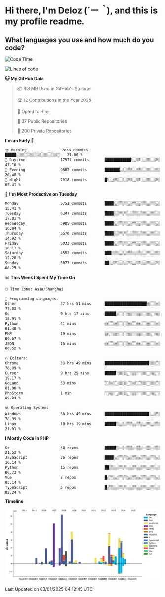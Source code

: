 # **Hi there, I'm Deloz (*´ー｀*), and this is my profile readme.**

## **What languages you use and how much do you code?**

<!--START_SECTION:waka-->
![Code Time](http://img.shields.io/badge/Code%20Time-5%2C419%20hrs%2038%20mins-blue)

![Lines of code](https://img.shields.io/badge/From%20Hello%20World%20I%27ve%20Written-42.0%20million%20lines%20of%20code-blue)

**🐱 My GitHub Data** 

> 📦 3.8 MB Used in GitHub's Storage 
 > 
> 🏆 12 Contributions in the Year 2025
 > 
> 💼 Opted to Hire
 > 
> 📜 37 Public Repositories 
 > 
> 🔑 200 Private Repositories 
 > 
**I'm an Early 🐤** 

```text
🌞 Morning                7838 commits        █████░░░░░░░░░░░░░░░░░░░░   21.00 % 
🌆 Daytime                17577 commits       ████████████░░░░░░░░░░░░░   47.10 % 
🌃 Evening                9882 commits        ███████░░░░░░░░░░░░░░░░░░   26.48 % 
🌙 Night                  2018 commits        █░░░░░░░░░░░░░░░░░░░░░░░░   05.41 % 
```
📅 **I'm Most Productive on Tuesday** 

```text
Monday                   5751 commits        ████░░░░░░░░░░░░░░░░░░░░░   15.41 % 
Tuesday                  6347 commits        ████░░░░░░░░░░░░░░░░░░░░░   17.01 % 
Wednesday                5985 commits        ████░░░░░░░░░░░░░░░░░░░░░   16.04 % 
Thursday                 5570 commits        ████░░░░░░░░░░░░░░░░░░░░░   14.93 % 
Friday                   6033 commits        ████░░░░░░░░░░░░░░░░░░░░░   16.17 % 
Saturday                 4552 commits        ███░░░░░░░░░░░░░░░░░░░░░░   12.20 % 
Sunday                   3077 commits        ██░░░░░░░░░░░░░░░░░░░░░░░   08.25 % 
```


📊 **This Week I Spent My Time On** 

```text
🕑︎ Time Zone: Asia/Shanghai

💬 Programming Languages: 
Other                    37 hrs 51 mins      ███████████████████░░░░░░   77.03 % 
Go                       9 hrs 17 mins       █████░░░░░░░░░░░░░░░░░░░░   18.91 % 
Python                   41 mins             ░░░░░░░░░░░░░░░░░░░░░░░░░   01.40 % 
PHP                      19 mins             ░░░░░░░░░░░░░░░░░░░░░░░░░   00.67 % 
JSON                     15 mins             ░░░░░░░░░░░░░░░░░░░░░░░░░   00.52 % 

🔥 Editors: 
Chrome                   38 hrs 49 mins      ████████████████████░░░░░   78.99 % 
Cursor                   9 hrs 25 mins       █████░░░░░░░░░░░░░░░░░░░░   19.17 % 
GoLand                   53 mins             ░░░░░░░░░░░░░░░░░░░░░░░░░   01.80 % 
PhpStorm                 1 min               ░░░░░░░░░░░░░░░░░░░░░░░░░   00.04 % 

💻 Operating System: 
Windows                  38 hrs 49 mins      ████████████████████░░░░░   78.99 % 
Linux                    10 hrs 19 mins      █████░░░░░░░░░░░░░░░░░░░░   21.01 % 
```

**I Mostly Code in PHP** 

```text
Go                       48 repos            █████░░░░░░░░░░░░░░░░░░░░   21.52 % 
JavaScript               36 repos            ████░░░░░░░░░░░░░░░░░░░░░   16.14 % 
Python                   15 repos            ██░░░░░░░░░░░░░░░░░░░░░░░   06.73 % 
Vue                      7 repos             █░░░░░░░░░░░░░░░░░░░░░░░░   03.14 % 
TypeScript               5 repos             █░░░░░░░░░░░░░░░░░░░░░░░░   02.24 % 
```



**Timeline**

![Lines of Code chart](https://raw.githubusercontent.com/deloz/deloz/main/assets/bar_graph.png)


 Last Updated on 03/01/2025 04:12:45 UTC
<!--END_SECTION:waka-->
